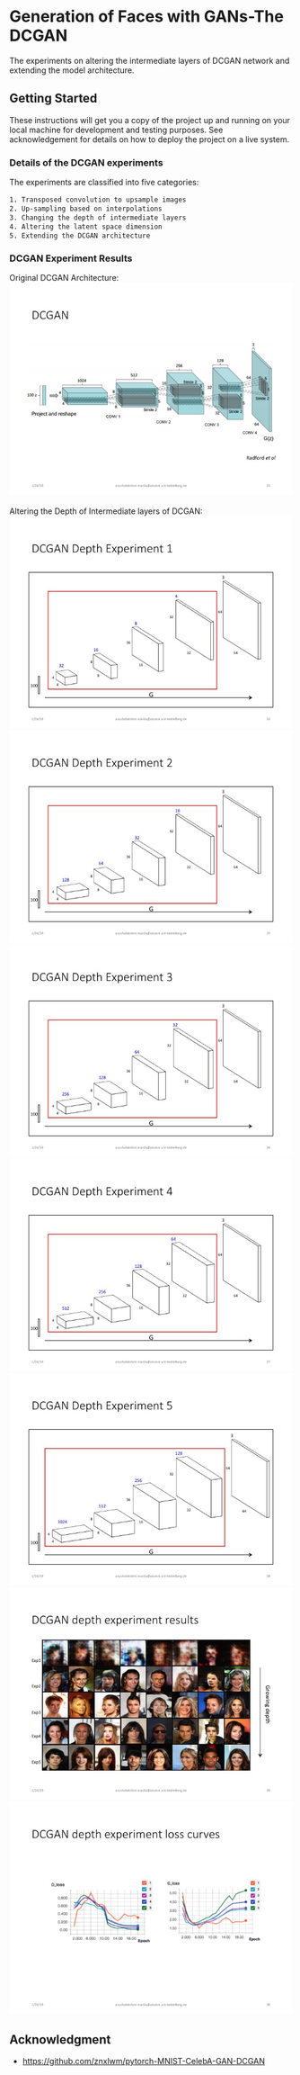 # Generation of Faces with GANs-The DCGAN

The experiments on altering the intermediate layers of DCGAN network and extending the model architecture.

## Getting Started

These instructions will get you a copy of the project up and running on your local machine for development and testing purposes. See acknowledgement for details on how to deploy the project on a live system.

### Details of the DCGAN experiments

The experiments are classified into five categories:

```
1. Transposed convolution to upsample images
2. Up-sampling based on interpolations
3. Changing the depth of intermediate layers
4. Altering the latent space dimension
5. Extending the DCGAN architecture
```
### DCGAN Experiment Results
Original DCGAN Architecture:
![ ](https://github.com/AnushaManila/Master-Thesis/blob/master/05_Thesis_Slides/Slide23.jpg)</br></br>
Altering the Depth of Intermediate layers of DCGAN:
![ ](https://github.com/AnushaManila/Master-Thesis/blob/master/05_Thesis_Slides/Slide24.jpg)
![ ](https://github.com/AnushaManila/Master-Thesis/blob/master/05_Thesis_Slides/Slide25.jpg)
![ ](https://github.com/AnushaManila/Master-Thesis/blob/master/05_Thesis_Slides/Slide26.jpg)
![ ](https://github.com/AnushaManila/Master-Thesis/blob/master/05_Thesis_Slides/Slide27.jpg)
![ ](https://github.com/AnushaManila/Master-Thesis/blob/master/05_Thesis_Slides/Slide28.jpg)
![ ](https://github.com/AnushaManila/Master-Thesis/blob/master/05_Thesis_Slides/Slide29.jpg)
![ ](https://github.com/AnushaManila/Master-Thesis/blob/master/05_Thesis_Slides/Slide30.jpg)


## Acknowledgment

* https://github.com/znxlwm/pytorch-MNIST-CelebA-GAN-DCGAN


